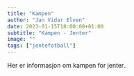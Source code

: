 ```yaml
---
title: "Kampen"
author: "Jan Vidar Elven"
date: 2023-01-15T18:00:00+01:00
subtitle: "Kampen - Jenter"
image: ""
tags: ["jentefotball"]
---
```


Her er informasjon om kampen for jenter..
